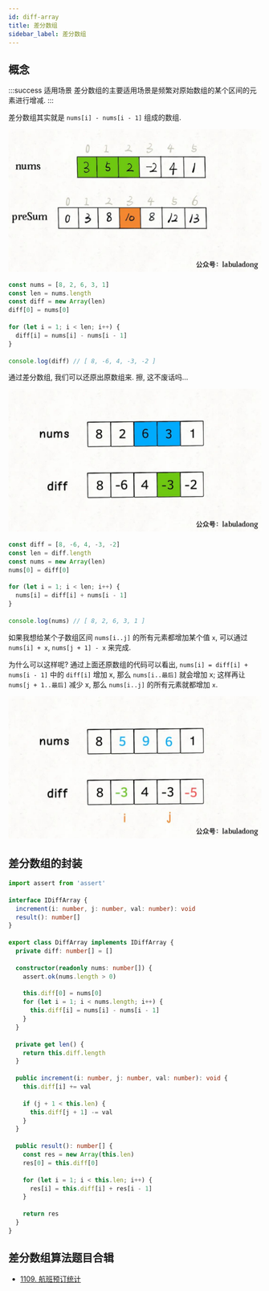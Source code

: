 ```yaml
---
id: diff-array
title: 差分数组
sidebar_label: 差分数组
---
```


## 概念

:::success 适用场景
差分数组的主要适用场景是频繁对原始数组的某个区间的元素进行增减.
:::

差分数组其实就是 `nums[i] - nums[i - 1]` 组成的数组.

![diff-array](../static/img/diff-array-1.jpeg)

```ts
const nums = [8, 2, 6, 3, 1]
const len = nums.length
const diff = new Array(len)
diff[0] = nums[0]

for (let i = 1; i < len; i++) {
  diff[i] = nums[i] - nums[i - 1]
}

console.log(diff) // [ 8, -6, 4, -3, -2 ]
```

通过差分数组, 我们可以还原出原数组来. 擦, 这不废话吗...

![diff-array](../static/img/diff-array-2.jpeg)

```ts
const diff = [8, -6, 4, -3, -2]
const len = diff.length
const nums = new Array(len)
nums[0] = diff[0]

for (let i = 1; i < len; i++) {
  nums[i] = diff[i] + nums[i - 1]
}

console.log(nums) // [ 8, 2, 6, 3, 1 ]
```

如果我想给某个子数组区间 `nums[i..j]` 的所有元素都增加某个值 `x`, 可以通过 `nums[i] + x`, `nums[j + 1] - x` 来完成.

为什么可以这样呢? 通过上面还原数组的代码可以看出, `nums[i] = diff[i] + nums[i - 1]` 中的 `diff[i]` 增加 x, 那么 `nums[i..最后]` 就会增加 x; 这样再让 `nums[j + 1..最后]` 减少 x, 那么 `nums[i..j]` 的所有元素就都增加 `x`.

![diff-array](../static/img/diff-array-3.jpeg)

## 差分数组的封装

```ts
import assert from 'assert'

interface IDiffArray {
  increment(i: number, j: number, val: number): void
  result(): number[]
}

export class DiffArray implements IDiffArray {
  private diff: number[] = []

  constructor(readonly nums: number[]) {
    assert.ok(nums.length > 0)

    this.diff[0] = nums[0]
    for (let i = 1; i < nums.length; i++) {
      this.diff[i] = nums[i] - nums[i - 1]
    }
  }

  private get len() {
    return this.diff.length
  }

  public increment(i: number, j: number, val: number): void {
    this.diff[i] += val

    if (j + 1 < this.len) {
      this.diff[j + 1] -= val
    }
  }

  public result(): number[] {
    const res = new Array(this.len)
    res[0] = this.diff[0]

    for (let i = 1; i < this.len; i++) {
      res[i] = this.diff[i] + res[i - 1]
    }

    return res
  }
}
```

## 差分数组算法题目合辑

- [1109. 航班预订统计](/leetcode/medium/1109-corp-flight-bookings)
